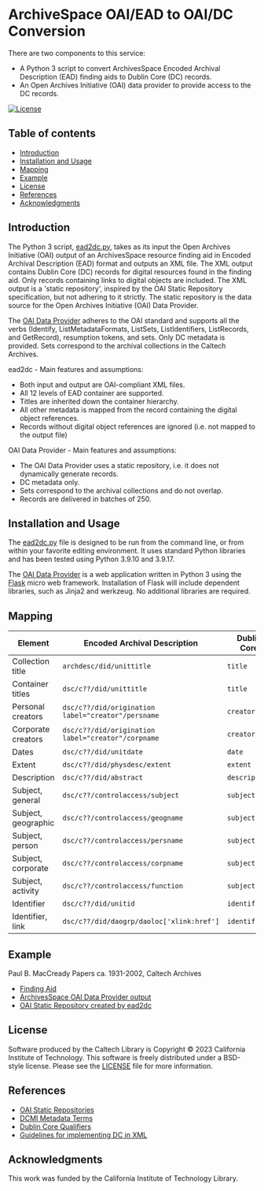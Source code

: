 # ArchiveSpace OAI/EAD to OAI/DC Conversion

There are two components to this service:

* A Python 3 script to convert ArchivesSpace Encoded Archival Description (EAD) finding aids to Dublin Core (DC) records.
* An Open Archives Initiative (OAI) data provider to provide access to the DC records.


[![License](https://img.shields.io/badge/License-BSD--like-lightgrey)](https://choosealicense.com/licenses/bsd-3-clause)


## Table of contents

* [Introduction](#introduction)
* [Installation and Usage](#installation)
* [Mapping](#mapping)
* [Example](#example)
* [License](#license)
* [References](#references)
* [Acknowledgments](#acknowledgments)


## Introduction

The Python 3 script, [ead2dc.py](app/ead2dc.py), takes as its input the Open Archives Initiative (OAI) output of an ArchivesSpace resource finding aid in Encoded Archival Description (EAD) format and outputs an XML file. The XML output contains Dublin Core (DC) records for digital resources found in the finding aid. Only records containing links to digital objects are included. The XML output is a 'static repository', inspired by the OAI Static Repository specification, but not adhering to it strictly. The static repository is the data source for the Open Archives Initiative (OAI) Data Provider.

The [OAI Data Provider](https://apps.library.caltech.edu/ead2dc/) adheres to the OAI standard and supports all the verbs (Identify, ListMetadataFormats, ListSets, ListIdentifiers, ListRecords, and GetRecord), resumption tokens, and sets. Only DC metadata is provided. Sets correspond to the archival collections in the Caltech Archives.

ead2dc - Main features and assumptions:

* Both input and output are OAI-compliant XML files.
* All 12 levels of EAD container are supported.
* Titles are inherited down the container hierarchy.
* All other metadata is mapped from the record containing the digital object references.
* Records without digital object references are ignored (i.e. not mapped to the output file)

OAI Data Provider - Main features and assumptions:

* The OAI Data Provider uses a static repository, i.e. it does not dynamically generate records.
* DC metadata only.
* Sets correspond to the archival collections and do not overlap.
* Records are delivered in batches of 250.

## Installation and Usage

The [ead2dc.py](app/ead2dc.py) file is designed to be run from the command line, or from within your favorite editing environment. It uses standard Python libraries and has been tested using Python 3.9.10 and 3.9.17.

The [OAI Data Provider](https://apps.library.caltech.edu/ead2dc/) is a web application written in Python 3 using the [Flask](https://flask.palletsprojects.com/en/3.0.x/) micro web framework. Installation of Flask will include dependent libraries, such as Jinja2 and werkzeug. No additional libraries are required.

## Mapping

| Element | Encoded Archival Description | Dublin Core |
|---|---|---|
| Collection title  | `archdesc/did/unittitle`  | `title`  |
| Container titles  | `dsc/c??/did/unittitle`  | `title`  |
| Personal creators  | `dsc/c??/did/origination label="creator"/persname`  | `creator`  |
| Corporate creators  | `dsc/c??/did/origination label="creator"/corpname`  | `creator`  |
| Dates  | `dsc/c??/did/unitdate`  | `date`  |
| Extent  | `dsc/c??/did/physdesc/extent`  | `extent`  |
| Description  | `dsc/c??/did/abstract`  | `description`  |
| Subject, general  | `dsc/c??/controlaccess/subject`  | `subject`  |
| Subject, geographic  | `dsc/c??/controlaccess/geogname`  | `subject`  |
| Subject, person  | `dsc/c??/controlaccess/persname`  | `subject`  |
| Subject, corporate  | `dsc/c??/controlaccess/corpname`  | `subject`  |
| Subject, activity  | `dsc/c??/controlaccess/function`  | `subject`  |
| Identifier  | `dsc/c??/did/unitid`  | `identifier`  |
| Identifier, link  | `dsc/c??/did/daogrp/daoloc['xlink:href']`  | `identifier`  |


## Example

Paul B. MacCready Papers ca. 1931-2002, Caltech Archives

* [Finding Aid](https://collections.archives.caltech.edu/repositories/2/resources/197)
* [ArchivesSpace OAI Data Provider output](https://caltechlibrary.github.io/ead2dc/xml/maccready-ead.xml)
* [OAI Static Repository created by ead2dc](https://caltechlibrary.github.io/ead2dc/xml/maccready-dc.xml)


## License

Software produced by the Caltech Library is Copyright © 2023 California Institute of Technology.  This software is freely distributed under a BSD-style license.  Please see the [LICENSE](LICENSE) file for more information.


## References

* [OAI Static Repositories](http://www.openarchives.org/OAI/2.0/guidelines-static-repository.htm)
* [DCMI Metadata Terms](https://www.dublincore.org/specifications/dublin-core/dcmi-terms/)
* [Dublin Core Qualifiers](https://www.dublincore.org/specifications/dublin-core/dcmes-qualifiers/)
* [Guidelines for implementing DC in XML](https://www.dublincore.org/specifications/dublin-core/dc-xml-guidelines/2002-04-14/)


## Acknowledgments

This work was funded by the California Institute of Technology Library.